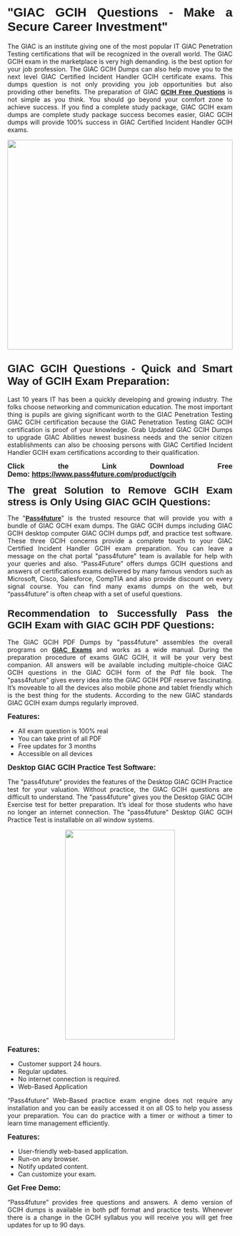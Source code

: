 
<h1 style="text-align: justify;"><span style="font-family:Tahoma,Geneva,sans-serif;"><strong>"GIAC GCIH Questions - Make a Secure Career Investment"</strong></span></h1>

<p style="text-align: justify;">The GIAC is an institute giving one of the most popular IT GIAC Penetration Testing certifications that will be recognized in the overall world. The GIAC GCIH exam in the marketplace is very high demanding. is the best option for your job profession. The GIAC GCIH Dumps can also help move you to the next level GIAC Certified Incident Handler GCIH certificate exams. This dumps question is not only providing you job opportunities but also providing other benefits. The preparation of GIAC <span style="font-family:Tahoma,Geneva,sans-serif;"><strong><a href="https://www.pass4future.com/questions/giac/gcih">GCIH Free Questions</a></strong></span> is not simple as you think. You should go beyond your comfort zone to achieve success. If you find a complete study package, GIAC GCIH exam dumps are complete study package success becomes easier, GIAC GCIH dumps will provide 100% success in GIAC Certified Incident Handler GCIH exams.</p>

<p style="text-align: justify;"><a href="https://www.pass4future.com/product/gcih"><img alt="" src="https://lh3.googleusercontent.com/pw/AM-JKLVhEO4I138wJzOepD3laGU-R1M7eT-OTYdow6pCESip26lSeaxxzS9BVWUKuzj1e3L_MoxCfVgBEvV8ODwl1LGzlZbt6HJm3NXXplPwnYiBfuYM_eQCcVVRMaAwHdsl3AhHOZS-up7mzwmd4i4EpEGq=w1112-h625-no?authuser=0" style="width: 100%; height: 470px;" /></a></p>

<h2 style="text-align: justify;"><span style="font-size:24px;"><strong><span style="font-family:Tahoma,Geneva,sans-serif;">GIAC GCIH Questions - Quick and Smart Way of GCIH Exam Preparation:</span></strong></span></h2>

<p style="text-align: justify;">Last 10 years IT has been a quickly developing and growing industry. The folks choose networking and communication education. The most important thing is pupils are giving significant worth to the GIAC Penetration Testing GIAC GCIH certification because the GIAC Penetration Testing GIAC GCIH certification is proof of your knowledge. Grab Updated GIAC GCIH Dumps to upgrade GIAC Abilities newest business needs and the senior citizen establishments can also be choosing persons with GIAC Certified Incident Handler GCIH exam certifications according to their qualification.</p>

<p style="text-align: justify;"><strong><span style="font-family:Lucida Sans Unicode,Lucida Grande,sans-serif;"><span style="font-size:16px;">Click the Link Download Free Demo: <a href="https://www.pass4future.com/product/gcih">https://www.pass4future.com/product/gcih</a></span></span></strong></p>

<p style="text-align: justify;"><strong><span style="font-size:22px;"><span style="font-family:Tahoma,Geneva,sans-serif;">The great Solution to Remove GCIH Exam stress is Only Using GIAC GCIH Questions:</span></span></strong></p>

<p style="text-align: justify;">The "<span style="font-family:Lucida Sans Unicode,Lucida Grande,sans-serif;"><a href="https://www.pass4future.com/"><strong>Pass4future</strong></a></span>" is the trusted resource that will provide you with a bundle of GIAC GCIH exam dumps. The GIAC GCIH dumps including GIAC GCIH desktop computer GIAC GCIH dumps pdf, and practice test software. These three GCIH concerns provide a complete touch to your GIAC Certified Incident Handler GCIH exam preparation. You can leave a message on the chat portal "pass4future" team is available for help with your queries and also. “Pass4Future” offers dumps GCIH questions and answers of certifications exams delivered by many famous vendors such as Microsoft, Cisco, Salesforce, CompTIA and also provide discount on every signal course. You can find many exams dumps on the web, but “pass4future” is often cheap with a set of useful questions.</p>

<h3 style="text-align: justify;"><span style="font-size:22px;"><strong><span style="font-family:Tahoma,Geneva,sans-serif;">Recommendation to Successfully Pass the GCIH Exam with GIAC GCIH PDF Questions:</span></strong></span></h3>

<p style="text-align: justify;">The GIAC GCIH PDF Dumps by "pass4future" assembles the overall programs on <span style="font-family:Lucida Sans Unicode,Lucida Grande,sans-serif;"><strong><a href="https://www.pass4future.com/giac">GIAC Exams</a></strong></span> and works as a wide manual. During the preparation procedure of exams GIAC GCIH, it will be your very best companion. All answers will be available including multiple-choice GIAC GCIH questions in the GIAC GCIH form of the Pdf file book. The "pass4future" gives every idea into the GIAC GCIH PDF reserve fascinating. It’s moveable to all the devices also mobile phone and tablet friendly which is the best thing for the students. According to the new GIAC standards GIAC GCIH exam dumps regularly improved.</p>

<p style="text-align: justify;"><span style="font-family:Lucida Sans Unicode,Lucida Grande,sans-serif;"><span style="font-size:16px;"><strong>Features:</strong></span></span></p>

<ul>
	<li style="text-align: justify;">All exam question is 100% real</li>
	<li style="text-align: justify;">You can take print of all PDF</li>
	<li style="text-align: justify;">Free updates for 3 months </li>
	<li style="text-align: justify;">Accessible on all devices</li>
</ul>

<p style="text-align: justify;"><span style="font-family:Tahoma,Geneva,sans-serif;"><span style="font-size:16px;"><strong>Desktop GIAC GCIH Practice Test Software:</strong></span></span></p>

<p style="text-align: justify;">The "pass4future" provides the features of the Desktop GIAC GCIH Practice test for your valuation. Without practice, the GIAC GCIH questions are difficult to understand. The "pass4future" gives you the Desktop GIAC GCIH Exercise test for better preparation. It’s ideal for those students who have no longer an internet connection. The "pass4future" Desktop GIAC GCIH Practice Test is installable on all window systems.</p>

<p style="text-align: center;"><a href="https://www.pass4future.com/product/gcih"><img alt="" src="https://lh3.googleusercontent.com/pw/AM-JKLV3yUm3jiqqIo1xIsj1VJ_UeysYexQY-pRYO0rIFl3vg11QZioN-gzffpw2AfKqFynWuvoXOreWrWS0swpr4xmOSWfwII2jvatteuqrfxiWGFBSHPiZUCoi33jqeymK5dmu-0enyX6tayRCAMHw05jv=s625-no?authuser=0" style="width: 70%; height: 470px;" /></a></p>

<p style="text-align: justify;"><span style="font-size:16px;"><span style="font-family:Lucida Sans Unicode,Lucida Grande,sans-serif;"><strong>Features:</strong></span></span></p>

<ul>
	<li style="text-align: justify;">Customer support 24 hours. </li>
	<li style="text-align: justify;">Regular updates. </li>
	<li style="text-align: justify;">No internet connection is required.</li>
	<li style="text-align: justify;">Web-Based Application</li>
</ul>

<p style="text-align: justify;">“Pass4future” Web-Based practice exam engine does not require any installation and you can be easily accessed it on all OS to help you assess your preparation. You can do practice with a timer or without a timer to learn time management efficiently.</p>

<p style="text-align: justify;"><strong><span style="font-size:16px;"><span style="font-family:Lucida Sans Unicode,Lucida Grande,sans-serif;">Features:</span></span></strong></p>

<ul>
	<li style="text-align: justify;">User-friendly web-based application.</li>
	<li style="text-align: justify;">Run-on any browser. </li>
	<li style="text-align: justify;">Notify updated content.</li>
	<li style="text-align: justify;">Can customize your exam.</li>
</ul>

<p style="text-align: justify;"><span style="font-size:16px;"><span style="font-family:Lucida Sans Unicode,Lucida Grande,sans-serif;"><strong>Get Free Demo:</strong></span></span></p>

<p style="text-align: justify;">“Pass4future” provides free questions and answers. A demo version of GCIH dumps is available in both pdf format and practice tests. Whenever there is a change in the GCIH syllabus you will receive you will get free updates for up to 90 days. </p>
